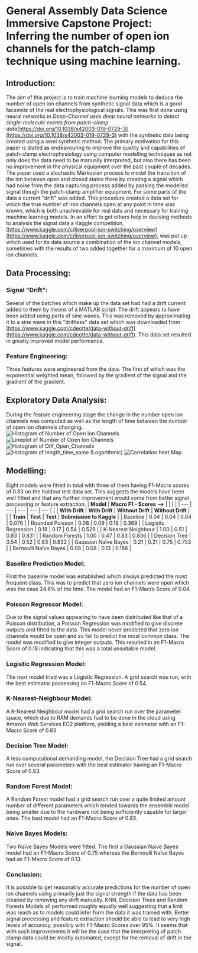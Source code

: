 # General Assembly Data Science Immersive Capstone Project: Inferring the number of open ion channels for the patch-clamp technique using machine learning.

## Introduction:
The aim of this project is to train machine learning models to deduce the number of open ion channels from synthetic signal data which is a good facsimile of the real electrophysiological signals. This was first done using neural networks in _Deep-Channel uses deep neural networks to detect single-molecule events from patch-clamp data_[https://doi.org/10.1038/s42003-019-0729-3](https://doi.org/10.1038/s42003-019-0729-3) with the synthetic data being created using a semi synthetic method. The primary motivation for this paper is stated as endeavouring to improve the quality and capabilities of patch-clamp electrophysiology using computer modelling techniques as not only does the data need to be manually interpreted, but also there has been no improvement in the physical equipment over the past couple of decades.
The paper used a stochastic Markovian process to model the transition of the ion between open and closed states there by creating a signal which had noise from the data capturing process added by passing the modelled signal though the patch-clamp amplifier equipment. For some parts of the data a current &quot;drift&quot; was added. This procedure created a data set for which the true number of iron channels open at any point in time was known, which is both unachievable for real data and necessary for training machine learning models.
In an effort to get others help in devising methods to analysis the signal data a Kaggle competition, [https://www.kaggle.com/c/liverpool-ion-switching/overview](https://www.kaggle.com/c/liverpool-ion-switching/overview), was put up which used for its data source a combination of the ion channel models, sometimes with the results of two added together for a maximum of 10 open ion channels.
## Data Processing:
### Signal &quot;Drift&quot;:
Several of the batches which make up the data set had had a drift current added to them by means of a MATLAB script. The drift appears to have been added using parts of sine waves. This was removed by approximating it to a sine wave in this &quot;driftless&quot; data set which was downloaded from [https://www.kaggle.com/cdeotte/data-without-drift](https://www.kaggle.com/cdeotte/data-without-drift). This data set resulted in greatly improved model performance.
### Feature Engineering:
Three features were engineered from the data. The first of which was the exponential weighted mean, followed by the gradient of the signal and the gradient of the gradient.
## Exploratory Data Analysis:
During the feature engineering stage the change in the number open ion channels was computed as well as the length of time between the number of open ion channels changing.
![Histogram of Number of Open Ion Channels](https://github.com/HindsonJF/Data-Science-Projects/tree/main/graphs_for_readme/Histogram_of_number_of_open_ion_channels.png?raw=true)
![Lineplot of Number of Open Ion Channels](https://github.com/HindsonJF/Data-Science-Projects/tree/main/graphs_for_readme/lineplot_of_open_ion_channels_vs_time.png?raw=true)
![Histogram of Diff\_Open\_Channels](https://github.com/HindsonJF/Data-Science-Projects/tree/main/graphs_for_readme/histogram_of_the_change_in_number_of_open_ion_channels.png?raw=true)
![Histogram of length\_time\_same (Logarithmic)](https://github.com/HindsonJF/Data-Science-Projects/tree/main/graphs_for_readme/Histogram_of_length_of_time_number_of_ion_channels_open_remains_same_log.png?raw=true)
![Correlation heat Map](https://github.com/HindsonJF/Data-Science-Projects/tree/main/graphs_for_readme/heat_map_corr.png?raw=true)

## Modelling:
Eight models were fitted in total with three of them having F1-Macro scores of 0.83 on the holdout test data set. This suggests the models have been well fitted and that any further improvement would come from better signal processing or feature extraction.
| **Model** | **Macro F1 - Scores -->** | | | |
| --- | --- | --- | --- | --- |
| | **With Drift** | **With Drift** | **Without Drift** | **Without Drift** |
| | **Train** | **Test** | **Test** | **Submission to Kaggle** |
| Baseline | 0.04 | 0.04 | 0.04 | 0.076 |
| Rounded Poisson | 0.08 | 0.09 | 0.18 | 0.369 |
| Logistic Regression | 0.18 | 0.17 | 0.54 | 0.529 |
| K-Nearest Neighbour | 1.00 | 0.51 | 0.83 | 0.831 |
| Random Forests | 1.00 | 0.47 | 0.83 | 0.836 |
| Decision Tree | 0.54 | 0.52 | 0.83 | 0.832 |
| Gaussian Naïve Bayes | 0.21 | 0.21 | 0.75 | 0.753 |
| Bernoulli Naïve Bayes | 0.08 | 0.08 | 0.13 | 0.156 |
### Baseline Prediction Model:
First the baseline model was established which always predicted the most frequent class. This was to predict that zero ion channels were open which was the case 24.8% of the time. The model had an F1-Macro Score of 0.04.
### Poisson Regressor Model:
Due to the signal values appearing to have been distributed like that of a Poisson distribution, a Poisson Regression was modified to give discrete outputs and fitted to the data. This model never predicted that zero ion channels would be open and so fail to predict the most common class. The model was modified to give integer outputs. This resulted in an F1-Macro Score of 0.18 indicating that this was a total unsuitable model.
### Logistic Regression Model:
The next model tried was a Logistic Regression. A grid search was run, with the best estimator possessing an F1-Macro Score of 0.54.
### K-Nearest-Neighbour Model:
A K-Nearest Neighbour model had a grid search run over the parameter space, which due to RAM demands had to be done in the cloud using Amazon Web Services EC2 platform, yielding a best estimator with an F1-Macro Score of 0.83
### Decision Tree Model:
A less computational demanding model, the Decision Tree had a grid search run over several parameters with the best estimator having an F1-Macro Score of 0.83.
### Random Forest Model:
A Random Forest model had a grid search run over a quite limited amount number of different parameters which tended towards the ensemble model being smaller due to the hardware not being sufficiently capable for larger ones. The best model had an F1-Macro Score of 0.83.
### Naive Bayes Models:
Two Naïve Bayes Models were fitted. The first a Gaussian Naïve Bayes model had an F1-Macro Score of 0.75 whereas the Bernoulli Naïve Bayes had an F1-Macro Score of 0.13.
### Conclusion:
It is possible to get reasonably accurate predictions for the number of open ion channels using primarily just the signal strength if the data has been cleaned by removing any drift manually. KNN, Decision Trees and Random Forests Models all performed roughly equally well suggesting that a limit was reach as to models could infer form the data it was trained with. Better signal processing and feature extraction should be able to lead to very high levels of accuracy, possibly with F1-Macro Scores over 95%.
It seems that with such improvements it will be the case that the interpreting of patch clamp data could be mostly automated, except for the removal of drift in the signal.
